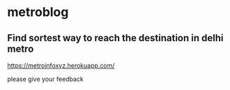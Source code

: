 # metroblog

## Find sortest way to reach the destination in delhi metro 

<a href='https://metroinfoxyz.herokuapp.com/'>https://metroinfoxyz.herokuapp.com/</a>

please give your feedback
